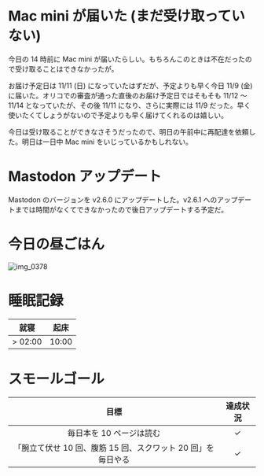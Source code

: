 # Mac mini が届いた (まだ受け取っていない)
今日の 14 時前に Mac mini が届いたらしい。もちろんこのときは不在だったので受け取ることはできなかったが。

お届け予定日は 11/11 (日) になっていたはずだが、予定よりも早く今日 11/9 (金) に届いた。オリコでの審査が通った直後のお届け予定日ではそもそも 11/12 〜 11/14 となっていたが、その後 11/11 になり、さらに実際には 11/9 だった。早く使いたくてしょうがないので予定よりも早く届けてくれるのは嬉しい。

今日は受け取ることができなさそうだったので、明日の午前中に再配達を依頼した。明日は一日中 Mac mini をいじっているかもしれない。

# Mastodon アップデート
Mastodon のバージョンを v2.6.0 にアップデートした。v2.6.1 へのアップデートまでは時間がなくてできなかったので後日アップデートする予定だ。

# 今日の昼ごはん
![img_0378](https://noraworld.github.io/box-bulbasaur/2018/11/img_0378.jpg)

# 睡眠記録
| 就寝 | 起床 |
|:---:|:---:|
| > 02:00 | 10:00 |

# スモールゴール
| 目標 | 達成状況 |
|:---:|:---:|
| 毎日本を 10 ページは読む | ✓ |
| 「腕立て伏せ 10 回、腹筋 15 回、スクワット 20 回」を毎日やる | ✓ |
